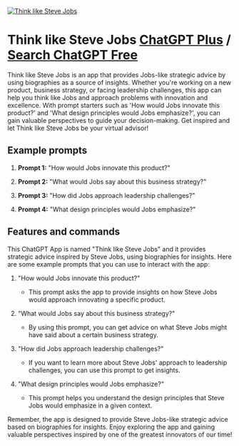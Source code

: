 
[![Think like Steve Jobs](https://files.oaiusercontent.com/file-YeuyvFinQiogE1EIAK8a2fJQ?se=2123-10-17T11%3A12%3A53Z&sp=r&sv=2021-08-06&sr=b&rscc=max-age%3D31536000%2C%20immutable&rscd=attachment%3B%20filename%3DFvoS0olN1kBLaZINZFMat4JPA5DU.png.jpeg&sig=7MHQJkIdhj/wzUUNJF/1T6VCMHzsofYC5nPWoi3XAMM%3D)](https://chat.openai.com/g/g-vqGcgrEEv-think-like-steve-jobs)

# Think like Steve Jobs [ChatGPT Plus](https://chat.openai.com/g/g-vqGcgrEEv-think-like-steve-jobs) / [Search ChatGPT Free](https://gptcall.net/index.html#/?search=Think%20like%20Steve%20Jobs)

Think like Steve Jobs is an app that provides Jobs-like strategic advice by using biographies as a source of insights. Whether you're working on a new product, business strategy, or facing leadership challenges, this app can help you think like Jobs and approach problems with innovation and excellence. With prompt starters such as 'How would Jobs innovate this product?' and 'What design principles would Jobs emphasize?', you can gain valuable perspectives to guide your decision-making. Get inspired and let Think like Steve Jobs be your virtual advisor!

## Example prompts

1. **Prompt 1:** "How would Jobs innovate this product?"

2. **Prompt 2:** "What would Jobs say about this business strategy?"

3. **Prompt 3:** "How did Jobs approach leadership challenges?"

4. **Prompt 4:** "What design principles would Jobs emphasize?"

## Features and commands

This ChatGPT App is named "Think like Steve Jobs" and it provides strategic advice inspired by Steve Jobs, using biographies for insights. Here are some example prompts that you can use to interact with the app:

1. "How would Jobs innovate this product?"
    - This prompt asks the app to provide insights on how Steve Jobs would approach innovating a specific product.

2. "What would Jobs say about this business strategy?"
    - By using this prompt, you can get advice on what Steve Jobs might have said about a certain business strategy.

3. "How did Jobs approach leadership challenges?"
    - If you want to learn more about Steve Jobs' approach to leadership challenges, you can use this prompt to get insights.

4. "What design principles would Jobs emphasize?"
    - This prompt helps you understand the design principles that Steve Jobs would emphasize in a given context.

Remember, the app is designed to provide Steve Jobs-like strategic advice based on biographies for insights. Enjoy exploring the app and gaining valuable perspectives inspired by one of the greatest innovators of our time!



